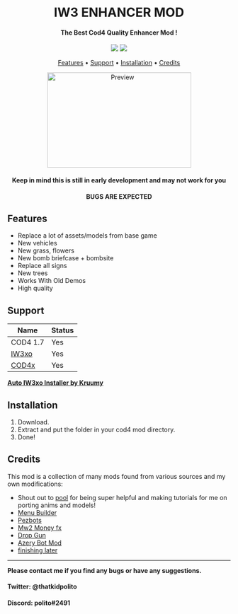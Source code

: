 <h1 align="center">
  <br>
  IW3 ENHANCER MOD
  <br>
</h1>

<h4 align="center">The Best Cod4 Quality Enhancer Mod </a>!</h4>
<div align="center">
  <a href="https://github.com/Polito1/IW3-ENHANCER-MOD/releases""><img src="https://img.shields.io/github/downloads/Polito1/IW3-ENHANCER-MOD/total"></a>
  <a href="https://paypal.me/politoggs"><img src="https://img.shields.io/badge/Donate-Paypal-orange?style=flat-square"></a>
</div>
<p align="center">
  <a href="#features">Features</a> •
  <a href="#support">Support</a> •
  <a href="#installation">Installation</a> •
  <a href="#credits">Credits</a>
</p>
<div align="center">
  <a href="https://github.com/Polito1/NEW_PROPS_iw3">
    <img src="preview.png" alt="Preview" width="325" height="215">
  </a>
</div>
<h4 align="center">Keep in mind this is still in early development and may not work for you</a></h4>
<h4 align="center">BUGS ARE EXPECTED</a></h4>

## Features

* Replace a lot of assets/models from base game
* New vehicles
* New grass, flowers
* New bomb briefcase + bombsite 
* Replace all signs
* New trees
* Works With Old Demos
* High quality

## Support

| Name | Status |
| --- | --- |
| COD4 1.7 | Yes |
| [IW3xo](https://github.com/xoxor4d/iw3xo-dev) | Yes |
| [COD4x](https://cod4x.me/) | Yes |

**[Auto IW3xo Installer by Kruumy](https://github.com/kruumy/iw3xo-one-click-installer)**

## Installation

1. Download.
2. Extract and put the folder in your cod4 mod directory.
3. Done!

## Credits

This mod is a collection of many mods found from various sources and my own modifications:

- Shout out to [pool](https://twitter.com/imopool718?s=21&t=q9WWY5n9WnWUmxNF_LifiQ) for being super helpful and making tutorials for me on porting anims and models!
- [Menu Builder](link)
- [Pezbots](link)
- [Mw2 Money fx](link)
- [Drop Gun](link)
- [Azery Bot Mod](link)
- [finishing later](link)

---

**Please contact me if you find any bugs or have any suggestions.**
#### Twitter: @thatkidpolito
#### Discord: polito#2491

